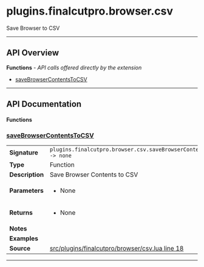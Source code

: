 # plugins.finalcutpro.browser.csv

Save Browser to CSV

---

## API Overview
**Functions** - _API calls offered directly by the extension_
 * [saveBrowserContentsToCSV](#savebrowsercontentstocsv)


---

## API Documentation

#### Functions


### [saveBrowserContentsToCSV](#savebrowsercontentstocsv)

|                                             |                                                                                     |
| --------------------------------------------|-------------------------------------------------------------------------------------|
| **Signature**                               | `plugins.finalcutpro.browser.csv.saveBrowserContentsToCSV() -> none`                                                                    |
| **Type**                                    | Function                                                                     |
| **Description**                             | Save Browser Contents to CSV                                                                     |
| **Parameters**                              | <ul><li>None</li></ul> |
| **Returns**                                 | <ul><li>None</li></ul>          |
| **Notes**                                   | <ul></ul> |
| **Examples**                                | <ul></ul> |
| **Source**                                  | [src/plugins/finalcutpro/browser/csv.lua line 18](https://github.com/CommandPost/CommandPost/blob/develop/src/plugins/finalcutpro/browser/csv.lua#L18) |

---

